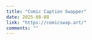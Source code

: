 ```yaml
---
title: "Comic Caption Swapper"
date: 2025-08-08
link: "https://comicswap.art/"
comments: ""
---
```

